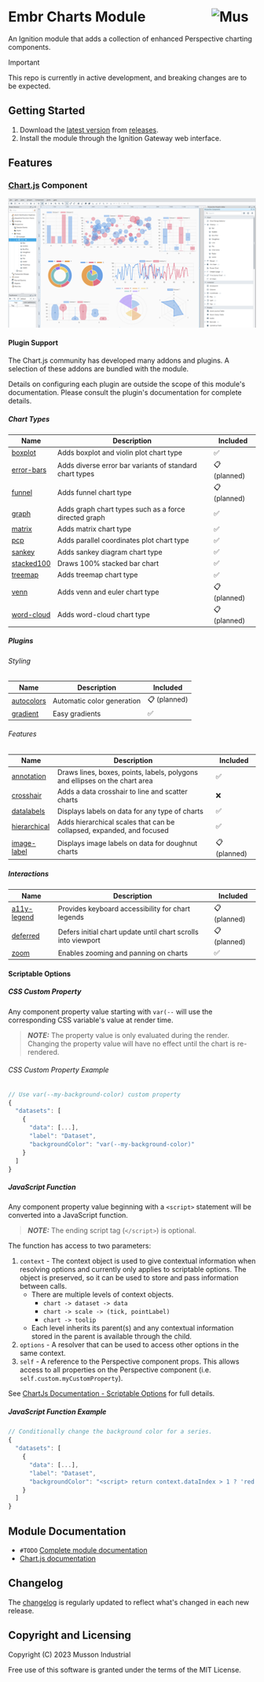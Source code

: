 # Embr Charts Module [<img src="https://cdn.mussonindustrial.com/files/public/images/emblem.svg" alt="Musson Industrial Logo" width="90" height="40" align="right">][embr]

An Ignition module that adds a collection of enhanced Perspective charting components.

> [!IMPORTANT]
> This repo is currently in active development, and breaking changes are to be expected.

## Getting Started
1. Download the [latest version] from [releases].
2. Install the module through the Ignition Gateway web interface.

## Features

### [Chart.js] Component

![chart-js.png](./common/src/main/resources/images/examples/chart-js.png)

#### Plugin Support
The Chart.js community has developed many addons and plugins. A selection of these addons are bundled with the module.

Details on configuring each plugin are outside the scope of this module's documentation. Please consult the plugin's documentation for complete details.

##### Chart Types
| Name                                                               | Description                                             | Included     |
|--------------------------------------------------------------------|---------------------------------------------------------|--------------|
| [boxplot](https://github.com/sgratzl/chartjs-chart-boxplot)        | Adds boxplot and violin plot chart type                 | ✅            |
| [error-bars](https://github.com/sgratzl/chartjs-chart-error-bars)  | Adds diverse error bar variants of standard chart types | 📋 (planned) |
| [funnel](https://github.com/sgratzl/chartjs-chart-funnel)          | Adds funnel chart type                                  | 📋 (planned) |
| [graph](https://github.com/sgratzl/chartjs-chart-graph)            | Adds graph chart types such as a force directed graph   | ✅            |
| [matrix](https://github.com/kurkle/chartjs-chart-matrix)           | Adds matrix chart type                                  | ✅            |
| [pcp](https://github.com/sgratzl/chartjs-chart-pcp)                | Adds parallel coordinates plot chart type               | ✅            |
| [sankey](https://github.com/kurkle/chartjs-chart-sankey)           | Adds sankey diagram chart type                          | ✅            |
| [stacked100](https://github.com/y-takey/chartjs-plugin-stacked100) | Draws 100% stacked bar chart                            | ✅            |
| [treemap](https://github.com/kurkle/chartjs-chart-treemap)         | Adds treemap chart type                                 | ✅            |
| [venn](https://github.com/upsetjs/chartjs-chart-venn)              | Adds venn and euler chart type                          | 📋 (planned) |
| [word-cloud](https://github.com/sgratzl/chartjs-chart-wordcloud)   | Adds word-cloud chart type                              | 📋 (planned) |

##### Plugins
###### Styling

| Name                                                              | Description                | Included     |
|-------------------------------------------------------------------|----------------------------|--------------| 
| [autocolors](https://github.com/kurkle/chartjs-plugin-autocolors) | Automatic color generation | 📋 (planned) |
| [gradient](https://github.com/kurkle/chartjs-plugin-gradient)     | Easy gradients             | ✅            |

###### Features

| Name                                                                    | Description                                                                 | Included          |
|-------------------------------------------------------------------------|-----------------------------------------------------------------------------|-------------------|
| [annotation](https://github.com/chartjs/chartjs-plugin-annotation)      | Draws lines, boxes, points, labels, polygons and ellipses on the chart area | ✅                 |
| [crosshair](https://github.com/abelheinsbroek/chartjs-plugin-crosshair) | Adds a data crosshair to line and scatter charts                            | ❌                 |
| [datalabels](https://github.com/chartjs/chartjs-plugin-datalabels)      | Displays labels on data for any type of charts                              | ✅                 |
| [hierarchical](https://github.com/sgratzl/chartjs-plugin-hierarchical)  | Adds hierarchical scales that can be collapsed, expanded, and focused       | ✅                 |
| [image-label](https://github.com/yunusemrejs/chartjs-image-label)       | Displays image labels on data for doughnut charts                           | 📋 (planned)      |

##### Interactions

| Name                                                                           | Description                                                   | Included     |
|--------------------------------------------------------------------------------|---------------------------------------------------------------|--------------|
| [a11y-legend](https://github.com/julianna-langston/chartjs-plugin-a11y-legend) | Provides keyboard accessibility for chart legends             | 📋 (planned) |
| [deferred](https://github.com/chartjs/chartjs-plugin-deferred)                 | Defers initial chart update until chart scrolls into viewport | 📋 (planned) |
| [zoom](https://github.com/chartjs/chartjs-plugin-zoom)                         | Enables zooming and panning on charts                         | ✅            |

#### Scriptable Options
##### CSS Custom Property
Any component property value starting with `var(--` will use the corresponding CSS variable's value at render time.

> **_NOTE:_** The property value is only evaluated during the render. Changing the property value will have no effect until the chart is re-rendered.

###### CSS Custom Property Example
```js
// Use var(--my-background-color) custom property
{
  "datasets": [
    {
      "data": [...],
      "label": "Dataset",
      "backgroundColor": "var(--my-background-color)"
    }
  ]
}
```


##### JavaScript Function
Any component property value beginning with a `<script>` statement will be converted into a JavaScript function.
> **_NOTE:_** The ending script tag (`</script>`) is optional. 

The function has access to two parameters:
1. `context` - The context object is used to give contextual information when resolving options and currently only applies to scriptable options. The object is preserved, so it can be used to store and pass information between calls.
    - There are multiple levels of context objects.
      - `chart -> dataset -> data`
      - `chart -> scale -> (tick, pointLabel)`
      - `chart -> toolip`
    - Each level inherits its parent(s) and any contextual information stored in the parent is available through the child.
2. `options` - A resolver that can be used to access other options in the same context.
3. `self` - A reference to the Perspective component props. This allows access to all properties on the Perspective component (i.e. `self.custom.myCustomProperty`).

See [ChartJs Documentation - Scriptable Options](https://www.chartjs.org/docs/latest/general/options.html#scriptable-options) for full details.

##### JavaScript Function Example
```js
// Conditionally change the background color for a series. 
{
  "datasets": [
    {
      "data": [...],
      "label": "Dataset",
      "backgroundColor": "<script> return context.dataIndex > 1 ? 'red' : 'blue'"
    }
  ]
}
```



## Module Documentation
- `#TODO` [Complete module documentation][documentation]
- [Chart.js documentation][Chart.js documentation]

## Changelog

The [changelog](https://github.com/mussonindustrial/embr/blob/main/modules/embr-chart-js/CHANGELOG.md) is regularly updated to reflect what's changed in each new release.

## Copyright and Licensing

Copyright (C) 2023 Musson Industrial

Free use of this software is granted under the terms of the MIT License.

[embr]: https://github.com/mussonindustrial/embr
[releases]: https://github.com/mussonindustrial/embr/releases
[documentation]: https://docs.mussonindustrial.com/
[latest version]: https://github.com/mussonindustrial/embr/releases/download/embr-chart-js-0.1.3-SNAPSHOT/Embr-Chartjs-module.modl
[Chart.js]: https://www.chartjs.org/
[Chart.js documentation]: https://www.chartjs.org/docs/latest/
[Chart.js Addons]: https://github.com/chartjs/awesome
